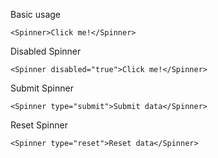 Basic usage

```
<Spinner>Click me!</Spinner>
```

Disabled Spinner

```
<Spinner disabled="true">Click me!</Spinner>
```

Submit Spinner

```
<Spinner type="submit">Submit data</Spinner>
```

Reset Spinner

```
<Spinner type="reset">Reset data</Spinner>
```
